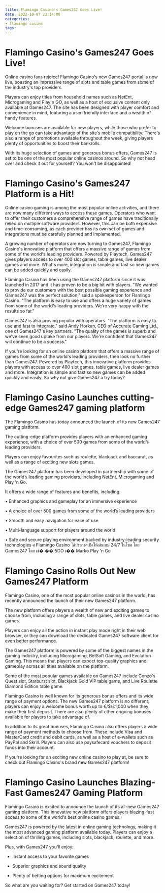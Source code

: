 ```yaml
---
title: Flamingo Casino's Games247 Goes Live!
date: 2022-10-07 23:14:08
categories:
- flamingo casino
tags:
---
```



#  Flamingo Casino's Games247 Goes Live!

Online casino fans rejoice! Flamingo Casino's new Games247 portal is now live, boasting an impressive range of slots and table games from some of the industry's top providers.

Players can enjoy titles from household names such as NetEnt, Microgaming and Play'n GO, as well as a host of exclusive content only available at Games247. The site has been designed with player comfort and convenience in mind, featuring a user-friendly interface and a wealth of handy features.

Welcome bonuses are available for new players, while those who prefer to play on the go can take advantage of the site's mobile compatibility. There's also a range of promotions available throughout the week, giving players plenty of opportunities to boost their bankrolls.

With its huge selection of games and generous bonus offers, Games247 is set to be one of the most popular online casinos around. So why not head over and check it out for yourself? You won't be disappointed!

#  Flamingo Casino's Games247 Platform is a Hit!

Online casino gaming is among the most popular online activities, and there are now many different ways to access these games. Operators who want to offer their customers a comprehensive range of games have traditionally relied on multiple software providers. However, this can be both expensive and time-consuming, as each provider has its own set of games and integrations must be carefully planned and implemented.

A growing number of operators are now turning to Games247, Flamingo Casino's innovative platform that offers a massive range of games from some of the world's leading providers. Powered by Playtech, Games247 gives players access to over 400 slot games, table games, live dealer games and more. What's more, integration is simple and fast so new games can be added quickly and easily.

Flamingo Casino has been using the Games247 platform since it was launched in 2017 and it has proven to be a big hit with players. "We wanted to provide our customers with the best possible gaming experience and Games247 was the perfect solution," said a spokesperson for Flamingo Casino. "The platform is easy to use and offers a huge variety of games from some of the world's leading providers. We're very happy with the results so far."

Games247 is also proving popular with operators. "The platform is easy to use and fast to integrate," said Andy Horkan, CEO of Accurate Gaming Ltd., one of Games247's key partners. "The quality of the games is superb and we've seen good uptake from our players. We're confident that Games247 will continue to be a success."

If you're looking for an online casino platform that offers a massive range of games from some of the world's leading providers, then look no further than Games247. Powered by Playtech, this innovative platform provides players with access to over 400 slot games, table games, live dealer games and more. Integration is simple and fast so new games can be added quickly and easily. So why not give Games247 a try today?

#  Flamingo Casino Launches cutting-edge Games247 gaming platform

The Flamingo Casino has today announced the launch of its new Games247 gaming platform.

The cutting-edge platform provides players with an enhanced gaming experience, with a choice of over 500 games from some of the world’s leading providers.

Players can enjoy favourites such as roulette, blackjack and baccarat, as well as a range of exciting new slots games.

The Games247 platform has been developed in partnership with some of the world’s leading gaming providers, including NetEnt, Microgaming and Play ‘n Go.

It offers a wide range of features and benefits, including:

• Enhanced graphics and gameplay for an immersive experience

• A choice of over 500 games from some of the world’s leading providers

• Smooth and easy navigation for ease of use

• Multi-language support for players around the world

• Safe and secure playing environment backed by industry-leading security technologies
ศ Flamingo Casino ได้ประกาศเปิดให้เล่นเกม 24/7 ในโซล โดย Games247 โดย เช่� �� 5OO เ�� Marko Play 'n Go

#  Flamingo Casino Rolls Out New Games247 Platform

Flamingo Casino, one of the most popular online casinos in the world, has recently announced the launch of their new Games247 platform.

The new platform offers players a wealth of new and exciting games to choose from, including a range of slots, table games, and live dealer casino games.

Players can enjoy all the action in instant play mode right in their web browser, or they can download the dedicated Games247 software client for even better performance.

The Games247 platform is powered by some of the biggest names in the gaming industry, including Microgaming, BetSoft Gaming, and Evolution Gaming. This means that players can expect top-quality graphics and gameplay across all titles available on the platform.

Some of the most popular games available on Games247 include Gonzo's Quest slot, Starburst slot, Blackjack Gold VIP table game, and Live Roulette Diamond Edition table game.

Flamingo Casino is well known for its generous bonus offers and its wide range of payment options. The new Games247 platform is no different; players can enjoy a welcome bonus worth up to €/$/£1,000 when they make their first deposit. There are also plenty of other ongoing bonuses available for players to take advantage of.

In addition to its great bonuses, Flamingo Casino also offers players a wide range of payment methods to choose from. These include Visa and MasterCard credit and debit cards, as well as a host of e-wallets such as PayPal and Skrill. Players can also use paysafecard vouchers to deposit funds into their account.

If you're looking for an exciting new online casino to play at, be sure to check out Flamingo Casino's brand new Games247 platform!

#  Flamingo Casino Launches Blazing-Fast Games247 Gaming Platform

Flamingo Casino is excited to announce the launch of its all-new Games247 gaming platform. This innovative new platform offers players blazing-fast access to some of the world's best online casino games.

Games247 is powered by the latest in online gaming technology, making it the most advanced gaming platform available today. Players can enjoy a selection of thrilling games, including slots, blackjack, roulette, and more.

Plus, with Games247 you'll enjoy:

- Instant access to your favorite games

- Superior graphics and sound quality

- Plenty of betting options for maximum excitement

So what are you waiting for? Get started on Games247 today!